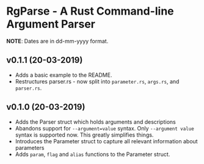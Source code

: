 # RgParse - A Rust Command-line Argument Parser
**NOTE**: Dates are in dd-mm-yyyy format.

## v0.1.1 (20-03-2019)
- Adds a basic example to the README.
- Restructures parser.rs - now split into `parameter.rs`, `args.rs`, and `parser.rs`.

## v0.1.0 (20-03-2019)
- Adds the Parser struct which holds arguments and descriptions
- Abandons support for `--argument=value` syntax. Only `--argument value` syntax is supported now. This greatly simplifies things.
- Introduces the Parameter struct to capture all relevant information about parameters
- Adds `param`, `flag` and `alias` functions to the Parameter struct.
